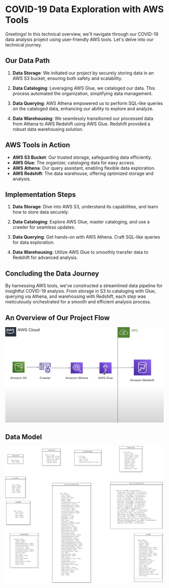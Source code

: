 # COVID-19 Data Exploration with AWS Tools

Greetings! In this technical overview, we'll navigate through our COVID-19 data analysis project using user-friendly AWS tools. Let's delve into our technical journey.

## Our Data Path

1. **Data Storage**: We initiated our project by securely storing data in an AWS S3 bucket, ensuring both safety and scalability.

2. **Data Cataloging**: Leveraging AWS Glue, we cataloged our data. This process automated the organization, simplifying data management.

3. **Data Querying**: AWS Athena empowered us to perform SQL-like queries on the cataloged data, enhancing our ability to explore and analyze.

4. **Data Warehousing**: We seamlessly transitioned our processed data from Athena to AWS Redshift using AWS Glue. Redshift provided a robust data warehousing solution.

## AWS Tools in Action

- **AWS S3 Bucket**: Our trusted storage, safeguarding data efficiently.
- **AWS Glue**: The organizer, cataloging data for easy access.
- **AWS Athena**: Our query assistant, enabling flexible data exploration.
- **AWS Redshift**: The data warehouse, offering optimized storage and analysis.

## Implementation Steps

1. **Data Storage**: Dive into AWS S3, understand its capabilities, and learn how to store data securely.

2. **Data Cataloging**: Explore AWS Glue, master cataloging, and use a crawler for seamless updates.

3. **Data Querying**: Get hands-on with AWS Athena. Craft SQL-like queries for data exploration.

4. **Data Warehousing**: Utilize AWS Glue to smoothly transfer data to Redshift for advanced analysis.

## Concluding the Data Journey

By harnessing AWS tools, we've constructed a streamlined data pipeline for insightful COVID-19 analysis. From storage in S3 to cataloging with Glue, querying via Athena, and warehousing with Redshift, each step was meticulously orchestrated for a smooth and efficient analysis process.

## An Overview of Our Project Flow
<img src="architecture.png">

## Data Model
<img src="data_model.png">


